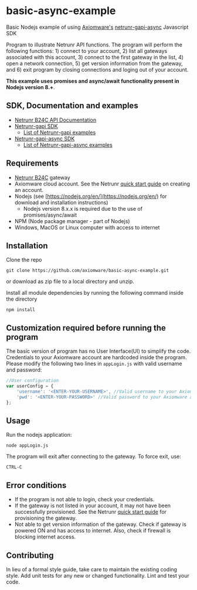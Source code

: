 # basic-async-example
Basic Nodejs example of using [Axiomware's](http://www.axiomware.com) [netrunr-gapi-async](https://github.com/axiomware/netrunr-gapi-async-js) Javascript SDK

Program to illustrate Netrunr API functions. The program will perform the following functions: 1) connect to your account, 2) list all gateways associated with this account, 3) connect to the first gateway in the list, 4) open a network connection, 5) get version information from the gateway, and 6) exit program by closing connections and loging out of your account.

**This example uses promises and async/await functionality present in Nodejs version 8.+**.

## SDK, Documentation and examples
- [Netrunr B24C API Documentation](http://www.axiomware.com/apidocs/index.html)
- [Netrunr-gapi SDK](https://github.com/axiomware/netrunr-gapi-js)
  - [List of Netrunr-gapi examples](https://github.com/axiomware/list-of-examples-netrunr-gapi)
- [Netrunr-gapi-async SDK](https://github.com/axiomware/netrunr-gapi-async-js)
  - [List of Netrunr-gapi-async examples](https://github.com/axiomware/list-of-examples-netrunr-gapi-async)


## Requirements

- [Netrunr B24C](http://www.axiomware.com/netrunr-b24c-product.html) gateway
- Axiomware cloud account. See the Netrunr [quick start guide](http://www.axiomware.com/page-netrunr-b24c-qs-guide.html) on creating an account.
- Nodejs (see [https://nodejs.org/en/](https://nodejs.org/en/) for download and installation instructions)
  - Nodejs version 8.x.x is required due to the use of promises/async/await
- NPM (Node package manager - part of Nodejs)   
- Windows, MacOS or Linux computer with access to internet

## Installation

Clone the repo

`git clone https://github.com/axiomware/basic-async-example.git`

or download as zip file to a local directory and unzip.

Install all module dependencies by running the following command inside the directory

  `npm install`

## Customization required before running the program
The basic version of program has no User Interface(UI) to simplify the code.  Credentials to your Axiomware account are hardcoded inside the program. Please modify the following two lines in `appLogin.js` with valid username and password:
```javascript
//User configuration
var userConfig = {           
    'username': '<ENTER-YOUR-USERNAME>', //Valid username to your Axiomware account
    'pwd': '<ENTER-YOUR-PASSWORD>' //Valid password to your Axiomware account
};
```

## Usage

Run the nodejs application:

    node appLogin.js

The program will exit after connecting to the gateway. To force exit, use:

    CTRL-C  

## Error conditions

- If the program is not able to login, check your credentials.
- If the gateway is not listed in your account, it may not have been successfully provisioned. See the Netrunr [quick start guide](http://www.axiomware.com/page-netrunr-b24c-qs-guide.html) for provisioning the gateway.
- Not able to get version information of the gateway. Check if gateway is powered ON and has access to internet. Also, check if firewall is blocking internet access.

## Contributing

In lieu of a formal style guide, take care to maintain the existing coding style. Add unit tests for any new or changed functionality. Lint and test your code.
